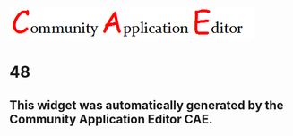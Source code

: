 ![CAE](https://github.com/PhilCAEOrg/frontendComponent-48/blob/gh-pages/img/logo.png)  

48
===================


This widget was automatically generated by the Community Application Editor CAE.  
---------------

